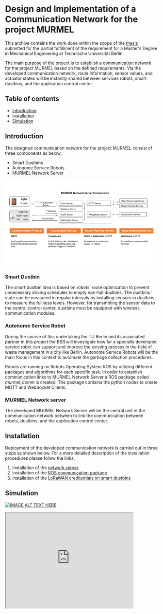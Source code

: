 
# Design and Implementation of a Communication Network for the project MURMEL
This archive contains the work done within the scope of the [thesis](/docs/master_thesis.pdf) submitted for the partial fulfillment of the requirement for a Master's Degree in Mechanical Engineering at Technische Universität Berlin.

The main purpose of the project is to establish a communication network for the project MURMEL based on the defined requirements. Via the developed communication
network, route information, sensor values, and actuator states will be instantly shared between services robots, smart dustbins, and the application control center.


## Table of contents
* [Introduction](#introduction)
* [Installation](#installation)
* [Simulation](#simulation)

## Introduction
The designed communication network for the project MURMEL consist of three components as below;

- Smart Dustbins
- Autonome Service Robots
- MURMEL Network Server 

<img src="images/murmel_comm_overview.png" alt="Girl in a jacket" >

### Smart Dustbin
The smart dustbin idea is based on robots’ route optimization to prevent unnecessary
driving schedules to empty non-full dustbins. The dustbins ’ state can be measured in
regular intervals by installing sensors in dustbins to measure the fullness levels. However,
for transmitting the sensor data to the central control center, dustbins must be equipped
with wireless communication modules.

### Autonome Service Robot
During the course of this undertaking the TU Berlin and its associated partner in this project the BSR will investigate how far a specially developed service robot can support and improve the existing process in the field of waste management in a city like Berlin. Autonome Service Robots will be the main focus in this context to automate the garbage collection procedures.

Robots are running on Robots Operating System ROS by utilizing different packages and algorithms for each specific task. In order to establish communication links to MURMEL Network Server a ROS package called *murmel_comm* is created. The package contains the python nodes to create MQTT and WebSocket Clients.

### MURMEL Network server
The developed MURMEL Network Server will be the central unit in the communication network between to link the communication between robots, dustbins, and the application control center.


## Installation
Deployment of the developed communication network is carried out in three steps as shown below. For a more detailed description of the installation procedures please follow the links.

1) Installation of the [network server](network_server)
2) Installation of the [ROS communication package](ros_package)
3) Installation of the [LoRaWAN creditentials on smart dustbins](smart_dustbin)

## Simulation

[![IMAGE ALT TEXT HERE](https://img.youtube.com/vi/YOUTUBE_VIDEO_ID_HERE/0.jpg)](https://www.youtube.com/watch?v=YOUTUBE_VIDEO_ID_HERE)

 <iframe width="420" height="315" src="https://www.youtube.com/embed/tgbNymZ7vqY"> </iframe> 
